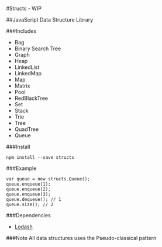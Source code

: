 #Structs - WIP


##JavaScript Data Structure Library

###Includes

- Bag
- Binary Search Tree
- Graph
- Heap
- LinkedList
- LinkedMap
- Map
- Matrix
- Pool
- RedBlackTree
- Set
- Stack
- Trie
- Tree
- QuadTree
- Queue

###Install

```
npm install --save structs
```

###Example

```
var queue = new structs.Queue();
queue.enqueue(1);
queue.enqueue(2);
queue.enqueue(3);
queue.dequeue(); // 1
queue.size(); // 2
```

###Dependencies
- [Lodash](https://github.com/lodash/lodash)

###Note
All data structures uses the Pseudo-classical pattern
